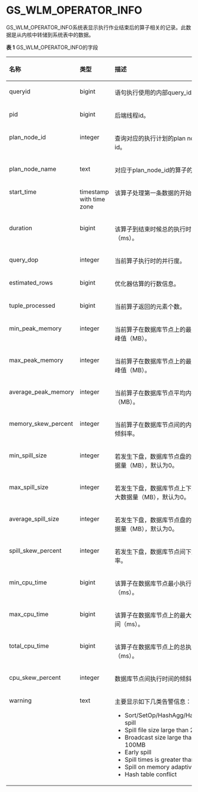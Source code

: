# GS\_WLM\_OPERATOR\_INFO<a name="ZH-CN_TOPIC_0242385790"></a>

GS\_WLM\_OPERATOR\_INFO系统表显示执行作业结束后的算子相关的记录。此数据是从内核中转储到系统表中的数据。

**表 1**  GS\_WLM\_OPERATOR\_INFO的字段

<a name="zh-cn_topic_0237122263_zh-cn_topic_0111176227_table85181143511"></a>
<table><thead align="left"><tr id="zh-cn_topic_0237122263_zh-cn_topic_0111176227_row12518114125110"><th class="cellrowborder" valign="top" width="22%" id="mcps1.2.4.1.1"><p id="zh-cn_topic_0237122263_zh-cn_topic_0111176227_p7518161415512"><a name="zh-cn_topic_0237122263_zh-cn_topic_0111176227_p7518161415512"></a><a name="zh-cn_topic_0237122263_zh-cn_topic_0111176227_p7518161415512"></a>名称</p>
</th>
<th class="cellrowborder" valign="top" width="19%" id="mcps1.2.4.1.2"><p id="zh-cn_topic_0237122263_zh-cn_topic_0111176227_p651816147513"><a name="zh-cn_topic_0237122263_zh-cn_topic_0111176227_p651816147513"></a><a name="zh-cn_topic_0237122263_zh-cn_topic_0111176227_p651816147513"></a>类型</p>
</th>
<th class="cellrowborder" valign="top" width="59%" id="mcps1.2.4.1.3"><p id="zh-cn_topic_0237122263_zh-cn_topic_0111176227_p1351919149511"><a name="zh-cn_topic_0237122263_zh-cn_topic_0111176227_p1351919149511"></a><a name="zh-cn_topic_0237122263_zh-cn_topic_0111176227_p1351919149511"></a>描述</p>
</th>
</tr>
</thead>
<tbody><tr id="zh-cn_topic_0237122263_zh-cn_topic_0111176227_row155196149514"><td class="cellrowborder" valign="top" width="22%" headers="mcps1.2.4.1.1 "><p id="zh-cn_topic_0237122263_zh-cn_topic_0111176227_p2519314135114"><a name="zh-cn_topic_0237122263_zh-cn_topic_0111176227_p2519314135114"></a><a name="zh-cn_topic_0237122263_zh-cn_topic_0111176227_p2519314135114"></a>queryid</p>
</td>
<td class="cellrowborder" valign="top" width="19%" headers="mcps1.2.4.1.2 "><p id="zh-cn_topic_0237122263_zh-cn_topic_0111176227_p1651921418517"><a name="zh-cn_topic_0237122263_zh-cn_topic_0111176227_p1651921418517"></a><a name="zh-cn_topic_0237122263_zh-cn_topic_0111176227_p1651921418517"></a>bigint</p>
</td>
<td class="cellrowborder" valign="top" width="59%" headers="mcps1.2.4.1.3 "><p id="zh-cn_topic_0237122263_zh-cn_topic_0111176227_p4519141415115"><a name="zh-cn_topic_0237122263_zh-cn_topic_0111176227_p4519141415115"></a><a name="zh-cn_topic_0237122263_zh-cn_topic_0111176227_p4519141415115"></a>语句执行使用的内部query_id。</p>
</td>
</tr>
<tr id="zh-cn_topic_0237122263_zh-cn_topic_0111176227_row3519181415112"><td class="cellrowborder" valign="top" width="22%" headers="mcps1.2.4.1.1 "><p id="zh-cn_topic_0237122263_zh-cn_topic_0111176227_p14519914195120"><a name="zh-cn_topic_0237122263_zh-cn_topic_0111176227_p14519914195120"></a><a name="zh-cn_topic_0237122263_zh-cn_topic_0111176227_p14519914195120"></a>pid</p>
</td>
<td class="cellrowborder" valign="top" width="19%" headers="mcps1.2.4.1.2 "><p id="zh-cn_topic_0237122263_zh-cn_topic_0111176227_p1651971414515"><a name="zh-cn_topic_0237122263_zh-cn_topic_0111176227_p1651971414515"></a><a name="zh-cn_topic_0237122263_zh-cn_topic_0111176227_p1651971414515"></a>bigint</p>
</td>
<td class="cellrowborder" valign="top" width="59%" headers="mcps1.2.4.1.3 "><p id="zh-cn_topic_0237122263_zh-cn_topic_0111176227_p651921410511"><a name="zh-cn_topic_0237122263_zh-cn_topic_0111176227_p651921410511"></a><a name="zh-cn_topic_0237122263_zh-cn_topic_0111176227_p651921410511"></a>后端线程id。</p>
</td>
</tr>
<tr id="zh-cn_topic_0237122263_zh-cn_topic_0111176227_row551921411518"><td class="cellrowborder" valign="top" width="22%" headers="mcps1.2.4.1.1 "><p id="zh-cn_topic_0237122263_zh-cn_topic_0111176227_p85191414155117"><a name="zh-cn_topic_0237122263_zh-cn_topic_0111176227_p85191414155117"></a><a name="zh-cn_topic_0237122263_zh-cn_topic_0111176227_p85191414155117"></a>plan_node_id</p>
</td>
<td class="cellrowborder" valign="top" width="19%" headers="mcps1.2.4.1.2 "><p id="zh-cn_topic_0237122263_zh-cn_topic_0111176227_p1951991455112"><a name="zh-cn_topic_0237122263_zh-cn_topic_0111176227_p1951991455112"></a><a name="zh-cn_topic_0237122263_zh-cn_topic_0111176227_p1951991455112"></a>integer</p>
</td>
<td class="cellrowborder" valign="top" width="59%" headers="mcps1.2.4.1.3 "><p id="zh-cn_topic_0237122263_zh-cn_topic_0111176227_p3519101415516"><a name="zh-cn_topic_0237122263_zh-cn_topic_0111176227_p3519101415516"></a><a name="zh-cn_topic_0237122263_zh-cn_topic_0111176227_p3519101415516"></a>查询对应的执行计划的plan node id。</p>
</td>
</tr>
<tr id="zh-cn_topic_0237122263_zh-cn_topic_0111176227_row17519614175113"><td class="cellrowborder" valign="top" width="22%" headers="mcps1.2.4.1.1 "><p id="zh-cn_topic_0237122263_zh-cn_topic_0111176227_p5519131418511"><a name="zh-cn_topic_0237122263_zh-cn_topic_0111176227_p5519131418511"></a><a name="zh-cn_topic_0237122263_zh-cn_topic_0111176227_p5519131418511"></a>plan_node_name</p>
</td>
<td class="cellrowborder" valign="top" width="19%" headers="mcps1.2.4.1.2 "><p id="zh-cn_topic_0237122263_zh-cn_topic_0111176227_p1951971455118"><a name="zh-cn_topic_0237122263_zh-cn_topic_0111176227_p1951971455118"></a><a name="zh-cn_topic_0237122263_zh-cn_topic_0111176227_p1951971455118"></a>text</p>
</td>
<td class="cellrowborder" valign="top" width="59%" headers="mcps1.2.4.1.3 "><p id="zh-cn_topic_0237122263_zh-cn_topic_0111176227_p1825284518537"><a name="zh-cn_topic_0237122263_zh-cn_topic_0111176227_p1825284518537"></a><a name="zh-cn_topic_0237122263_zh-cn_topic_0111176227_p1825284518537"></a>对应于plan_node_id的算子的名称。</p>
</td>
</tr>
<tr id="zh-cn_topic_0237122263_zh-cn_topic_0111176227_row251961411512"><td class="cellrowborder" valign="top" width="22%" headers="mcps1.2.4.1.1 "><p id="zh-cn_topic_0237122263_zh-cn_topic_0111176227_p10519171455119"><a name="zh-cn_topic_0237122263_zh-cn_topic_0111176227_p10519171455119"></a><a name="zh-cn_topic_0237122263_zh-cn_topic_0111176227_p10519171455119"></a>start_time</p>
</td>
<td class="cellrowborder" valign="top" width="19%" headers="mcps1.2.4.1.2 "><p id="zh-cn_topic_0237122263_zh-cn_topic_0111176227_p10519314105112"><a name="zh-cn_topic_0237122263_zh-cn_topic_0111176227_p10519314105112"></a><a name="zh-cn_topic_0237122263_zh-cn_topic_0111176227_p10519314105112"></a>timestamp with time zone</p>
</td>
<td class="cellrowborder" valign="top" width="59%" headers="mcps1.2.4.1.3 "><p id="zh-cn_topic_0237122263_zh-cn_topic_0111176227_p751971405113"><a name="zh-cn_topic_0237122263_zh-cn_topic_0111176227_p751971405113"></a><a name="zh-cn_topic_0237122263_zh-cn_topic_0111176227_p751971405113"></a>该算子处理第一条数据的开始时间。</p>
</td>
</tr>
<tr id="zh-cn_topic_0237122263_zh-cn_topic_0111176227_row15191214175110"><td class="cellrowborder" valign="top" width="22%" headers="mcps1.2.4.1.1 "><p id="zh-cn_topic_0237122263_zh-cn_topic_0111176227_p7519141412514"><a name="zh-cn_topic_0237122263_zh-cn_topic_0111176227_p7519141412514"></a><a name="zh-cn_topic_0237122263_zh-cn_topic_0111176227_p7519141412514"></a>duration</p>
</td>
<td class="cellrowborder" valign="top" width="19%" headers="mcps1.2.4.1.2 "><p id="zh-cn_topic_0237122263_zh-cn_topic_0111176227_p205191014155120"><a name="zh-cn_topic_0237122263_zh-cn_topic_0111176227_p205191014155120"></a><a name="zh-cn_topic_0237122263_zh-cn_topic_0111176227_p205191014155120"></a>bigint</p>
</td>
<td class="cellrowborder" valign="top" width="59%" headers="mcps1.2.4.1.3 "><p id="zh-cn_topic_0237122263_zh-cn_topic_0111176227_p1451971495114"><a name="zh-cn_topic_0237122263_zh-cn_topic_0111176227_p1451971495114"></a><a name="zh-cn_topic_0237122263_zh-cn_topic_0111176227_p1451971495114"></a>该算子到结束时候总的执行时间（ms）。</p>
</td>
</tr>
<tr id="zh-cn_topic_0237122263_zh-cn_topic_0111176227_row15519614165115"><td class="cellrowborder" valign="top" width="22%" headers="mcps1.2.4.1.1 "><p id="zh-cn_topic_0237122263_zh-cn_topic_0111176227_p1451911141518"><a name="zh-cn_topic_0237122263_zh-cn_topic_0111176227_p1451911141518"></a><a name="zh-cn_topic_0237122263_zh-cn_topic_0111176227_p1451911141518"></a>query_dop</p>
</td>
<td class="cellrowborder" valign="top" width="19%" headers="mcps1.2.4.1.2 "><p id="zh-cn_topic_0237122263_zh-cn_topic_0111176227_p7519514155119"><a name="zh-cn_topic_0237122263_zh-cn_topic_0111176227_p7519514155119"></a><a name="zh-cn_topic_0237122263_zh-cn_topic_0111176227_p7519514155119"></a>integer</p>
</td>
<td class="cellrowborder" valign="top" width="59%" headers="mcps1.2.4.1.3 "><p id="zh-cn_topic_0237122263_zh-cn_topic_0111176227_p8519111485115"><a name="zh-cn_topic_0237122263_zh-cn_topic_0111176227_p8519111485115"></a><a name="zh-cn_topic_0237122263_zh-cn_topic_0111176227_p8519111485115"></a>当前算子执行时的并行度。</p>
</td>
</tr>
<tr id="zh-cn_topic_0237122263_zh-cn_topic_0111176227_row8519914145114"><td class="cellrowborder" valign="top" width="22%" headers="mcps1.2.4.1.1 "><p id="zh-cn_topic_0237122263_zh-cn_topic_0111176227_p1151971405113"><a name="zh-cn_topic_0237122263_zh-cn_topic_0111176227_p1151971405113"></a><a name="zh-cn_topic_0237122263_zh-cn_topic_0111176227_p1151971405113"></a>estimated_rows</p>
</td>
<td class="cellrowborder" valign="top" width="19%" headers="mcps1.2.4.1.2 "><p id="zh-cn_topic_0237122263_zh-cn_topic_0111176227_p65191314155115"><a name="zh-cn_topic_0237122263_zh-cn_topic_0111176227_p65191314155115"></a><a name="zh-cn_topic_0237122263_zh-cn_topic_0111176227_p65191314155115"></a>bigint</p>
</td>
<td class="cellrowborder" valign="top" width="59%" headers="mcps1.2.4.1.3 "><p id="zh-cn_topic_0237122263_zh-cn_topic_0111176227_p15519101411512"><a name="zh-cn_topic_0237122263_zh-cn_topic_0111176227_p15519101411512"></a><a name="zh-cn_topic_0237122263_zh-cn_topic_0111176227_p15519101411512"></a>优化器估算的行数信息。</p>
</td>
</tr>
<tr id="zh-cn_topic_0237122263_zh-cn_topic_0111176227_row14519161419512"><td class="cellrowborder" valign="top" width="22%" headers="mcps1.2.4.1.1 "><p id="zh-cn_topic_0237122263_zh-cn_topic_0111176227_p4519181485114"><a name="zh-cn_topic_0237122263_zh-cn_topic_0111176227_p4519181485114"></a><a name="zh-cn_topic_0237122263_zh-cn_topic_0111176227_p4519181485114"></a>tuple_processed</p>
</td>
<td class="cellrowborder" valign="top" width="19%" headers="mcps1.2.4.1.2 "><p id="zh-cn_topic_0237122263_zh-cn_topic_0111176227_p2519121416514"><a name="zh-cn_topic_0237122263_zh-cn_topic_0111176227_p2519121416514"></a><a name="zh-cn_topic_0237122263_zh-cn_topic_0111176227_p2519121416514"></a>bigint</p>
</td>
<td class="cellrowborder" valign="top" width="59%" headers="mcps1.2.4.1.3 "><p id="zh-cn_topic_0237122263_zh-cn_topic_0111176227_p55195145519"><a name="zh-cn_topic_0237122263_zh-cn_topic_0111176227_p55195145519"></a><a name="zh-cn_topic_0237122263_zh-cn_topic_0111176227_p55195145519"></a>当前算子返回的元素个数。</p>
</td>
</tr>
<tr id="zh-cn_topic_0237122263_zh-cn_topic_0111176227_row13519514115111"><td class="cellrowborder" valign="top" width="22%" headers="mcps1.2.4.1.1 "><p id="zh-cn_topic_0237122263_zh-cn_topic_0111176227_p45193142511"><a name="zh-cn_topic_0237122263_zh-cn_topic_0111176227_p45193142511"></a><a name="zh-cn_topic_0237122263_zh-cn_topic_0111176227_p45193142511"></a>min_peak_memory</p>
</td>
<td class="cellrowborder" valign="top" width="19%" headers="mcps1.2.4.1.2 "><p id="zh-cn_topic_0237122263_zh-cn_topic_0111176227_p8519151410510"><a name="zh-cn_topic_0237122263_zh-cn_topic_0111176227_p8519151410510"></a><a name="zh-cn_topic_0237122263_zh-cn_topic_0111176227_p8519151410510"></a>integer</p>
</td>
<td class="cellrowborder" valign="top" width="59%" headers="mcps1.2.4.1.3 "><p id="zh-cn_topic_0237122263_zh-cn_topic_0111176227_p165191114145119"><a name="zh-cn_topic_0237122263_zh-cn_topic_0111176227_p165191114145119"></a><a name="zh-cn_topic_0237122263_zh-cn_topic_0111176227_p165191114145119"></a>当前算子在<span id="zh-cn_topic_0237122263_text1359665863613"><a name="zh-cn_topic_0237122263_text1359665863613"></a><a name="zh-cn_topic_0237122263_text1359665863613"></a>数据库节点</span>上的最小内存峰值（MB）。</p>
</td>
</tr>
<tr id="zh-cn_topic_0237122263_zh-cn_topic_0111176227_row651951425114"><td class="cellrowborder" valign="top" width="22%" headers="mcps1.2.4.1.1 "><p id="zh-cn_topic_0237122263_zh-cn_topic_0111176227_p1519121413516"><a name="zh-cn_topic_0237122263_zh-cn_topic_0111176227_p1519121413516"></a><a name="zh-cn_topic_0237122263_zh-cn_topic_0111176227_p1519121413516"></a>max_peak_memory</p>
</td>
<td class="cellrowborder" valign="top" width="19%" headers="mcps1.2.4.1.2 "><p id="zh-cn_topic_0237122263_zh-cn_topic_0111176227_p1751916147515"><a name="zh-cn_topic_0237122263_zh-cn_topic_0111176227_p1751916147515"></a><a name="zh-cn_topic_0237122263_zh-cn_topic_0111176227_p1751916147515"></a>integer</p>
</td>
<td class="cellrowborder" valign="top" width="59%" headers="mcps1.2.4.1.3 "><p id="zh-cn_topic_0237122263_zh-cn_topic_0111176227_p85191314135116"><a name="zh-cn_topic_0237122263_zh-cn_topic_0111176227_p85191314135116"></a><a name="zh-cn_topic_0237122263_zh-cn_topic_0111176227_p85191314135116"></a>当前算子在<span id="zh-cn_topic_0237122263_text1118713053712"><a name="zh-cn_topic_0237122263_text1118713053712"></a><a name="zh-cn_topic_0237122263_text1118713053712"></a>数据库节点</span>上的最大内存峰值（MB）。</p>
</td>
</tr>
<tr id="zh-cn_topic_0237122263_zh-cn_topic_0111176227_row165191314175116"><td class="cellrowborder" valign="top" width="22%" headers="mcps1.2.4.1.1 "><p id="zh-cn_topic_0237122263_zh-cn_topic_0111176227_p1252010141514"><a name="zh-cn_topic_0237122263_zh-cn_topic_0111176227_p1252010141514"></a><a name="zh-cn_topic_0237122263_zh-cn_topic_0111176227_p1252010141514"></a>average_peak_memory</p>
</td>
<td class="cellrowborder" valign="top" width="19%" headers="mcps1.2.4.1.2 "><p id="zh-cn_topic_0237122263_zh-cn_topic_0111176227_p3520171413517"><a name="zh-cn_topic_0237122263_zh-cn_topic_0111176227_p3520171413517"></a><a name="zh-cn_topic_0237122263_zh-cn_topic_0111176227_p3520171413517"></a>integer</p>
</td>
<td class="cellrowborder" valign="top" width="59%" headers="mcps1.2.4.1.3 "><p id="zh-cn_topic_0237122263_zh-cn_topic_0111176227_p15520161445117"><a name="zh-cn_topic_0237122263_zh-cn_topic_0111176227_p15520161445117"></a><a name="zh-cn_topic_0237122263_zh-cn_topic_0111176227_p15520161445117"></a>当前算子在数据库节点平均内存峰值（MB）。</p>
</td>
</tr>
<tr id="zh-cn_topic_0237122263_zh-cn_topic_0111176227_row1021234211415"><td class="cellrowborder" valign="top" width="22%" headers="mcps1.2.4.1.1 "><p id="zh-cn_topic_0237122263_zh-cn_topic_0111176227_p162135421546"><a name="zh-cn_topic_0237122263_zh-cn_topic_0111176227_p162135421546"></a><a name="zh-cn_topic_0237122263_zh-cn_topic_0111176227_p162135421546"></a>memory_skew_percent</p>
</td>
<td class="cellrowborder" valign="top" width="19%" headers="mcps1.2.4.1.2 "><p id="zh-cn_topic_0237122263_zh-cn_topic_0111176227_p02131442948"><a name="zh-cn_topic_0237122263_zh-cn_topic_0111176227_p02131442948"></a><a name="zh-cn_topic_0237122263_zh-cn_topic_0111176227_p02131442948"></a>integer</p>
</td>
<td class="cellrowborder" valign="top" width="59%" headers="mcps1.2.4.1.3 "><p id="zh-cn_topic_0237122263_zh-cn_topic_0111176227_p1721315421243"><a name="zh-cn_topic_0237122263_zh-cn_topic_0111176227_p1721315421243"></a><a name="zh-cn_topic_0237122263_zh-cn_topic_0111176227_p1721315421243"></a>当前算子在<span id="zh-cn_topic_0237122263_text174244119405"><a name="zh-cn_topic_0237122263_text174244119405"></a><a name="zh-cn_topic_0237122263_text174244119405"></a>数据库节点</span>间的内存使用倾斜率。</p>
</td>
</tr>
<tr id="zh-cn_topic_0237122263_zh-cn_topic_0111176227_row85201814195111"><td class="cellrowborder" valign="top" width="22%" headers="mcps1.2.4.1.1 "><p id="zh-cn_topic_0237122263_zh-cn_topic_0111176227_p1752031425113"><a name="zh-cn_topic_0237122263_zh-cn_topic_0111176227_p1752031425113"></a><a name="zh-cn_topic_0237122263_zh-cn_topic_0111176227_p1752031425113"></a>min_spill_size</p>
</td>
<td class="cellrowborder" valign="top" width="19%" headers="mcps1.2.4.1.2 "><p id="zh-cn_topic_0237122263_zh-cn_topic_0111176227_p952021419512"><a name="zh-cn_topic_0237122263_zh-cn_topic_0111176227_p952021419512"></a><a name="zh-cn_topic_0237122263_zh-cn_topic_0111176227_p952021419512"></a>integer</p>
</td>
<td class="cellrowborder" valign="top" width="59%" headers="mcps1.2.4.1.3 "><p id="zh-cn_topic_0237122263_zh-cn_topic_0111176227_p752071475115"><a name="zh-cn_topic_0237122263_zh-cn_topic_0111176227_p752071475115"></a><a name="zh-cn_topic_0237122263_zh-cn_topic_0111176227_p752071475115"></a>若发生下盘，数据库节点盘的最小数据量（MB），默认为0。</p>
</td>
</tr>
<tr id="zh-cn_topic_0237122263_zh-cn_topic_0111176227_row25206142513"><td class="cellrowborder" valign="top" width="22%" headers="mcps1.2.4.1.1 "><p id="zh-cn_topic_0237122263_zh-cn_topic_0111176227_p1952021418517"><a name="zh-cn_topic_0237122263_zh-cn_topic_0111176227_p1952021418517"></a><a name="zh-cn_topic_0237122263_zh-cn_topic_0111176227_p1952021418517"></a>max_spill_size</p>
</td>
<td class="cellrowborder" valign="top" width="19%" headers="mcps1.2.4.1.2 "><p id="zh-cn_topic_0237122263_zh-cn_topic_0111176227_p1452018144513"><a name="zh-cn_topic_0237122263_zh-cn_topic_0111176227_p1452018144513"></a><a name="zh-cn_topic_0237122263_zh-cn_topic_0111176227_p1452018144513"></a>integer</p>
</td>
<td class="cellrowborder" valign="top" width="59%" headers="mcps1.2.4.1.3 "><p id="zh-cn_topic_0237122263_zh-cn_topic_0111176227_p185201314115112"><a name="zh-cn_topic_0237122263_zh-cn_topic_0111176227_p185201314115112"></a><a name="zh-cn_topic_0237122263_zh-cn_topic_0111176227_p185201314115112"></a>若发生下盘，<span id="zh-cn_topic_0237122263_text31158483719"><a name="zh-cn_topic_0237122263_text31158483719"></a><a name="zh-cn_topic_0237122263_text31158483719"></a>数据库节点</span>上下盘的最大数据量（MB），默认为0。</p>
</td>
</tr>
<tr id="zh-cn_topic_0237122263_zh-cn_topic_0111176227_row125201914115112"><td class="cellrowborder" valign="top" width="22%" headers="mcps1.2.4.1.1 "><p id="zh-cn_topic_0237122263_zh-cn_topic_0111176227_p1352081445118"><a name="zh-cn_topic_0237122263_zh-cn_topic_0111176227_p1352081445118"></a><a name="zh-cn_topic_0237122263_zh-cn_topic_0111176227_p1352081445118"></a>average_spill_size</p>
</td>
<td class="cellrowborder" valign="top" width="19%" headers="mcps1.2.4.1.2 "><p id="zh-cn_topic_0237122263_zh-cn_topic_0111176227_p752061414517"><a name="zh-cn_topic_0237122263_zh-cn_topic_0111176227_p752061414517"></a><a name="zh-cn_topic_0237122263_zh-cn_topic_0111176227_p752061414517"></a>integer</p>
</td>
<td class="cellrowborder" valign="top" width="59%" headers="mcps1.2.4.1.3 "><p id="zh-cn_topic_0237122263_zh-cn_topic_0111176227_p155201514155118"><a name="zh-cn_topic_0237122263_zh-cn_topic_0111176227_p155201514155118"></a><a name="zh-cn_topic_0237122263_zh-cn_topic_0111176227_p155201514155118"></a>若发生下盘，<span id="zh-cn_topic_0237122263_text1234415519372"><a name="zh-cn_topic_0237122263_text1234415519372"></a><a name="zh-cn_topic_0237122263_text1234415519372"></a>数据库节点</span>盘的平均数据量（MB），默认为0。</p>
</td>
</tr>
<tr id="zh-cn_topic_0237122263_zh-cn_topic_0111176227_row1252051419514"><td class="cellrowborder" valign="top" width="22%" headers="mcps1.2.4.1.1 "><p id="zh-cn_topic_0237122263_zh-cn_topic_0111176227_p19520161411513"><a name="zh-cn_topic_0237122263_zh-cn_topic_0111176227_p19520161411513"></a><a name="zh-cn_topic_0237122263_zh-cn_topic_0111176227_p19520161411513"></a>spill_skew_percent</p>
</td>
<td class="cellrowborder" valign="top" width="19%" headers="mcps1.2.4.1.2 "><p id="zh-cn_topic_0237122263_zh-cn_topic_0111176227_p85201141517"><a name="zh-cn_topic_0237122263_zh-cn_topic_0111176227_p85201141517"></a><a name="zh-cn_topic_0237122263_zh-cn_topic_0111176227_p85201141517"></a>integer</p>
</td>
<td class="cellrowborder" valign="top" width="59%" headers="mcps1.2.4.1.3 "><p id="zh-cn_topic_0237122263_zh-cn_topic_0111176227_p1520131411519"><a name="zh-cn_topic_0237122263_zh-cn_topic_0111176227_p1520131411519"></a><a name="zh-cn_topic_0237122263_zh-cn_topic_0111176227_p1520131411519"></a>若发生下盘，数据库节点间下盘倾斜率。</p>
</td>
</tr>
<tr id="zh-cn_topic_0237122263_zh-cn_topic_0111176227_row1452061412518"><td class="cellrowborder" valign="top" width="22%" headers="mcps1.2.4.1.1 "><p id="zh-cn_topic_0237122263_zh-cn_topic_0111176227_p1052071445117"><a name="zh-cn_topic_0237122263_zh-cn_topic_0111176227_p1052071445117"></a><a name="zh-cn_topic_0237122263_zh-cn_topic_0111176227_p1052071445117"></a>min_cpu_time</p>
</td>
<td class="cellrowborder" valign="top" width="19%" headers="mcps1.2.4.1.2 "><p id="zh-cn_topic_0237122263_zh-cn_topic_0111176227_p145200142510"><a name="zh-cn_topic_0237122263_zh-cn_topic_0111176227_p145200142510"></a><a name="zh-cn_topic_0237122263_zh-cn_topic_0111176227_p145200142510"></a>bigint</p>
</td>
<td class="cellrowborder" valign="top" width="59%" headers="mcps1.2.4.1.3 "><p id="zh-cn_topic_0237122263_zh-cn_topic_0111176227_p185204140516"><a name="zh-cn_topic_0237122263_zh-cn_topic_0111176227_p185204140516"></a><a name="zh-cn_topic_0237122263_zh-cn_topic_0111176227_p185204140516"></a>该算子在<span id="zh-cn_topic_0237122263_text28601461378"><a name="zh-cn_topic_0237122263_text28601461378"></a><a name="zh-cn_topic_0237122263_text28601461378"></a>数据库节点</span>最小执行时间（ms）。</p>
</td>
</tr>
<tr id="zh-cn_topic_0237122263_zh-cn_topic_0111176227_row145201414185120"><td class="cellrowborder" valign="top" width="22%" headers="mcps1.2.4.1.1 "><p id="zh-cn_topic_0237122263_zh-cn_topic_0111176227_p752019149519"><a name="zh-cn_topic_0237122263_zh-cn_topic_0111176227_p752019149519"></a><a name="zh-cn_topic_0237122263_zh-cn_topic_0111176227_p752019149519"></a>max_cpu_time</p>
</td>
<td class="cellrowborder" valign="top" width="19%" headers="mcps1.2.4.1.2 "><p id="zh-cn_topic_0237122263_zh-cn_topic_0111176227_p17520614165111"><a name="zh-cn_topic_0237122263_zh-cn_topic_0111176227_p17520614165111"></a><a name="zh-cn_topic_0237122263_zh-cn_topic_0111176227_p17520614165111"></a>bigint</p>
</td>
<td class="cellrowborder" valign="top" width="59%" headers="mcps1.2.4.1.3 "><p id="zh-cn_topic_0237122263_zh-cn_topic_0111176227_p65207145515"><a name="zh-cn_topic_0237122263_zh-cn_topic_0111176227_p65207145515"></a><a name="zh-cn_topic_0237122263_zh-cn_topic_0111176227_p65207145515"></a>该算子在<span id="zh-cn_topic_0237122263_text1837428123715"><a name="zh-cn_topic_0237122263_text1837428123715"></a><a name="zh-cn_topic_0237122263_text1837428123715"></a>数据库节点</span>上的最大执行时间（ms）。</p>
</td>
</tr>
<tr id="zh-cn_topic_0237122263_zh-cn_topic_0111176227_row10520151445118"><td class="cellrowborder" valign="top" width="22%" headers="mcps1.2.4.1.1 "><p id="zh-cn_topic_0237122263_zh-cn_topic_0111176227_p13520181445118"><a name="zh-cn_topic_0237122263_zh-cn_topic_0111176227_p13520181445118"></a><a name="zh-cn_topic_0237122263_zh-cn_topic_0111176227_p13520181445118"></a>total_cpu_time</p>
</td>
<td class="cellrowborder" valign="top" width="19%" headers="mcps1.2.4.1.2 "><p id="zh-cn_topic_0237122263_zh-cn_topic_0111176227_p1852061414513"><a name="zh-cn_topic_0237122263_zh-cn_topic_0111176227_p1852061414513"></a><a name="zh-cn_topic_0237122263_zh-cn_topic_0111176227_p1852061414513"></a>bigint</p>
</td>
<td class="cellrowborder" valign="top" width="59%" headers="mcps1.2.4.1.3 "><p id="zh-cn_topic_0237122263_zh-cn_topic_0111176227_p1452031415113"><a name="zh-cn_topic_0237122263_zh-cn_topic_0111176227_p1452031415113"></a><a name="zh-cn_topic_0237122263_zh-cn_topic_0111176227_p1452031415113"></a>该算子在<span id="zh-cn_topic_0237122263_text88683916376"><a name="zh-cn_topic_0237122263_text88683916376"></a><a name="zh-cn_topic_0237122263_text88683916376"></a>数据库节点</span>上的总执行时间（ms）。</p>
</td>
</tr>
<tr id="zh-cn_topic_0237122263_zh-cn_topic_0111176227_row1752017141518"><td class="cellrowborder" valign="top" width="22%" headers="mcps1.2.4.1.1 "><p id="zh-cn_topic_0237122263_zh-cn_topic_0111176227_p12520111475115"><a name="zh-cn_topic_0237122263_zh-cn_topic_0111176227_p12520111475115"></a><a name="zh-cn_topic_0237122263_zh-cn_topic_0111176227_p12520111475115"></a>cpu_skew_percent</p>
</td>
<td class="cellrowborder" valign="top" width="19%" headers="mcps1.2.4.1.2 "><p id="zh-cn_topic_0237122263_zh-cn_topic_0111176227_p1452061412511"><a name="zh-cn_topic_0237122263_zh-cn_topic_0111176227_p1452061412511"></a><a name="zh-cn_topic_0237122263_zh-cn_topic_0111176227_p1452061412511"></a>integer</p>
</td>
<td class="cellrowborder" valign="top" width="59%" headers="mcps1.2.4.1.3 "><p id="zh-cn_topic_0237122263_zh-cn_topic_0111176227_p3520111414515"><a name="zh-cn_topic_0237122263_zh-cn_topic_0111176227_p3520111414515"></a><a name="zh-cn_topic_0237122263_zh-cn_topic_0111176227_p3520111414515"></a><span id="zh-cn_topic_0237122263_text896912501438"><a name="zh-cn_topic_0237122263_text896912501438"></a><a name="zh-cn_topic_0237122263_text896912501438"></a>数据库节点</span>间执行时间的倾斜率。</p>
</td>
</tr>
<tr id="zh-cn_topic_0237122263_zh-cn_topic_0111176227_row752012145514"><td class="cellrowborder" valign="top" width="22%" headers="mcps1.2.4.1.1 "><p id="zh-cn_topic_0237122263_zh-cn_topic_0111176227_p6520181475113"><a name="zh-cn_topic_0237122263_zh-cn_topic_0111176227_p6520181475113"></a><a name="zh-cn_topic_0237122263_zh-cn_topic_0111176227_p6520181475113"></a>warning</p>
</td>
<td class="cellrowborder" valign="top" width="19%" headers="mcps1.2.4.1.2 "><p id="zh-cn_topic_0237122263_zh-cn_topic_0111176227_p155201314115112"><a name="zh-cn_topic_0237122263_zh-cn_topic_0111176227_p155201314115112"></a><a name="zh-cn_topic_0237122263_zh-cn_topic_0111176227_p155201314115112"></a>text</p>
</td>
<td class="cellrowborder" valign="top" width="59%" headers="mcps1.2.4.1.3 "><p id="zh-cn_topic_0237122263_zh-cn_topic_0111176227_p4479161682718"><a name="zh-cn_topic_0237122263_zh-cn_topic_0111176227_p4479161682718"></a><a name="zh-cn_topic_0237122263_zh-cn_topic_0111176227_p4479161682718"></a>主要显示如下几类告警信息：</p>
<a name="zh-cn_topic_0237122263_ul0414933122715"></a><a name="zh-cn_topic_0237122263_ul0414933122715"></a><ul id="zh-cn_topic_0237122263_ul0414933122715"><li>Sort/SetOp/HashAgg/HashJoin spill</li><li>Spill file size large than 256MB</li><li>Broadcast size large than 100MB</li><li>Early spill</li><li>Spill times is greater than 3</li><li>Spill on memory adaptive</li><li>Hash table conflict</li></ul>
</td>
</tr>
</tbody>
</table>

